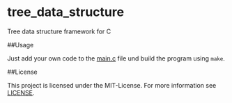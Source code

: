 # tree_data_structure
Tree data structure framework for C

##Usage

Just add your own code to the [main.c](\main.c) file und build the program using `make`.

##License

This project is licensed under the MIT-License. For more information see [LICENSE](/LICENSE).
